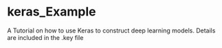 # keras_Example
A Tutorial on how to use Keras to construct deep learning models. Details are included in the .key file
